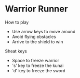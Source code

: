 # Warrior Runner

How to play
* Use arrow keys to move around
* Avoid flying obstacles
* Arrive to the shield to win

Sheat keys
* Space to freeze warrior
* 's' key to freeze the kunai
* 'd' key to freeze the sword
